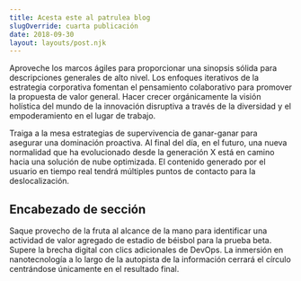 ```yaml
---
title: Acesta este al patrulea blog
slugOverride: cuarta publicación
date: 2018-09-30
layout: layouts/post.njk
---
```

Aproveche los marcos ágiles para proporcionar una sinopsis sólida para descripciones generales de alto nivel. Los enfoques iterativos de la estrategia corporativa fomentan el pensamiento colaborativo para promover la propuesta de valor general. Hacer crecer orgánicamente la visión holística del mundo de la innovación disruptiva a través de la diversidad y el empoderamiento en el lugar de trabajo.

Traiga a la mesa estrategias de supervivencia de ganar-ganar para asegurar una dominación proactiva. Al final del día, en el futuro, una nueva normalidad que ha evolucionado desde la generación X está en camino hacia una solución de nube optimizada. El contenido generado por el usuario en tiempo real tendrá múltiples puntos de contacto para la deslocalización.

## Encabezado de sección

Saque provecho de la fruta al alcance de la mano para identificar una actividad de valor agregado de estadio de béisbol para la prueba beta. Supere la brecha digital con clics adicionales de DevOps. La inmersión en nanotecnología a lo largo de la autopista de la información cerrará el círculo centrándose únicamente en el resultado final.

